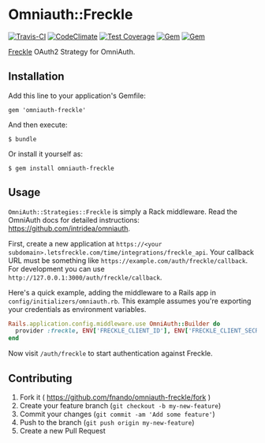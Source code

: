 # Omniauth::Freckle

[![Travis-CI](https://travis-ci.org/fnando/omniauth-freckle.png)](https://travis-ci.org/fnando/omniauth-freckle)
[![CodeClimate](https://codeclimate.com/github/fnando/omniauth-freckle.png)](https://codeclimate.com/github/fnando/omniauth-freckle)
[![Test Coverage](https://codeclimate.com/github/fnando/omniauth-freckle/badges/coverage.svg)](https://codeclimate.com/github/fnando/omniauth-freckle/coverage)
[![Gem](https://img.shields.io/gem/v/omniauth-freckle.svg)](https://rubygems.org/gems/omniauth-freckle)
[![Gem](https://img.shields.io/gem/dt/omniauth-freckle.svg)](https://rubygems.org/gems/omniauth-freckle)

[Freckle](http://letsfreckle.com) OAuth2 Strategy for OmniAuth.

## Installation

Add this line to your application's Gemfile:

    gem 'omniauth-freckle'

And then execute:

    $ bundle

Or install it yourself as:

    $ gem install omniauth-freckle

## Usage

`OmniAuth::Strategies::Freckle` is simply a Rack middleware. Read the OmniAuth docs for detailed instructions: <https://github.com/intridea/omniauth>.

First, create a new application at `https://<your subdomain>.letsfreckle.com/time/integrations/freckle_api`. Your callback URL must be something like `https://example.com/auth/freckle/callback`. For development you can use `http://127.0.0.1:3000/auth/freckle/callback`.

Here's a quick example, adding the middleware to a Rails app in `config/initializers/omniauth.rb`. This example assumes you're exporting your credentials as environment variables.

```ruby
Rails.application.config.middleware.use OmniAuth::Builder do
  provider :freckle, ENV['FRECKLE_CLIENT_ID'], ENV['FRECKLE_CLIENT_SECRET']
end
```

Now visit `/auth/freckle` to start authentication against Freckle.

## Contributing

1. Fork it ( https://github.com/fnando/omniauth-freckle/fork )
2. Create your feature branch (`git checkout -b my-new-feature`)
3. Commit your changes (`git commit -am 'Add some feature'`)
4. Push to the branch (`git push origin my-new-feature`)
5. Create a new Pull Request
